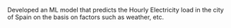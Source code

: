 Developed an ML model that predicts the Hourly Electricity load in the city of Spain on the basis on factors such as weather, etc.
